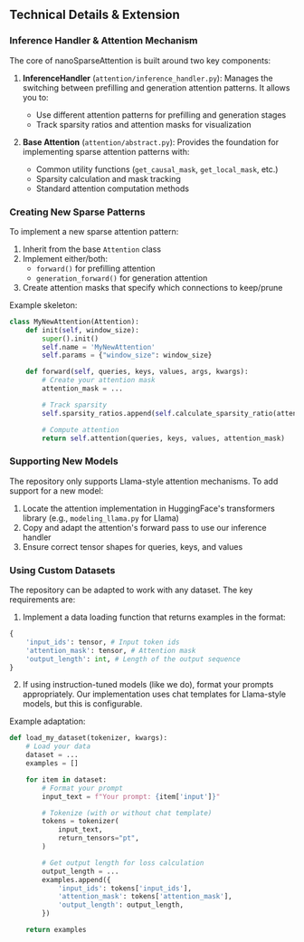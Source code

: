 ## Technical Details & Extension

### Inference Handler & Attention Mechanism

The core of nanoSparseAttention is built around two key components:

1. **InferenceHandler** (`attention/inference_handler.py`): Manages the switching between prefilling and generation attention patterns. It allows you to:
   - Use different attention patterns for prefilling and generation stages
   - Track sparsity ratios and attention masks for visualization

2. **Base Attention** (`attention/abstract.py`): Provides the foundation for implementing sparse attention patterns with:
   - Common utility functions (`get_causal_mask`, `get_local_mask`, etc.)
   - Sparsity calculation and mask tracking
   - Standard attention computation methods

### Creating New Sparse Patterns

To implement a new sparse attention pattern:

1. Inherit from the base `Attention` class
2. Implement either/both:
   - `forward()` for prefilling attention
   - `generation_forward()` for generation attention
3. Create attention masks that specify which connections to keep/prune

Example skeleton:
```python
class MyNewAttention(Attention):
    def init(self, window_size):
        super().init()
        self.name = 'MyNewAttention'
        self.params = {"window_size": window_size}

    def forward(self, queries, keys, values, args, kwargs):
        # Create your attention mask
        attention_mask = ...

        # Track sparsity
        self.sparsity_ratios.append(self.calculate_sparsity_ratio(attention_mask))

        # Compute attention
        return self.attention(queries, keys, values, attention_mask)
```

### Supporting New Models

The repository only supports Llama-style attention mechanisms. To add support for a new model:

1. Locate the attention implementation in HuggingFace's transformers library (e.g., `modeling_llama.py` for Llama)
2. Copy and adapt the attention's forward pass to use our inference handler
3. Ensure correct tensor shapes for queries, keys, and values

### Using Custom Datasets

The repository can be adapted to work with any dataset. The key requirements are:

1. Implement a data loading function that returns examples in the format:
```python
{
    'input_ids': tensor, # Input token ids
    'attention_mask': tensor, # Attention mask
    'output_length': int, # Length of the output sequence
}
```

2. If using instruction-tuned models (like we do), format your prompts appropriately. Our implementation uses chat templates for Llama-style models, but this is configurable.

Example adaptation:
```python
def load_my_dataset(tokenizer, kwargs):
    # Load your data
    dataset = ...
    examples = []

    for item in dataset:
        # Format your prompt
        input_text = f"Your prompt: {item['input']}"

        # Tokenize (with or without chat template)
        tokens = tokenizer(
            input_text,
            return_tensors="pt",
        )

        # Get output length for loss calculation
        output_length = ...
        examples.append({
            'input_ids': tokens['input_ids'],
            'attention_mask': tokens['attention_mask'],
            'output_length': output_length,
        })

    return examples 
```
